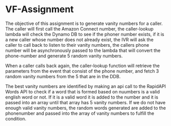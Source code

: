 # VF-Assignment

The objective of this assignment is to generate vanity numbers for a caller. The caller will first call the Amazon Connect number, the caller-lookup lambda will check the Dynamo DB to see if the phoner number exists, if it is a new caller whose number does not already exist, the IVR will ask the caller to call back to listen to their vanity numbers, the callers phone number will be asynchronously passed to the lambda that will convert the phone-number and generate 5 random vanity numbers.

When a caller calls back again, the caller-lookup function will retrieve the parameters from the event that consist of the phone number, and fetch 3 random vanity numbers from the 5 that are in the DDB.

The best vanity numbers are identified by making an api call to the RapidAPI Words API to check if a word that is formed based on nuumbers is a valid english word or not. If it is a valid word it is added to the number and  it is passed into an array until that array has 5 vanity numbers. If we do not have enough valid vanity numbers, the random words generated are added to the phonenumber and passed into the array of vanity numbers to fulfill the condition. 


